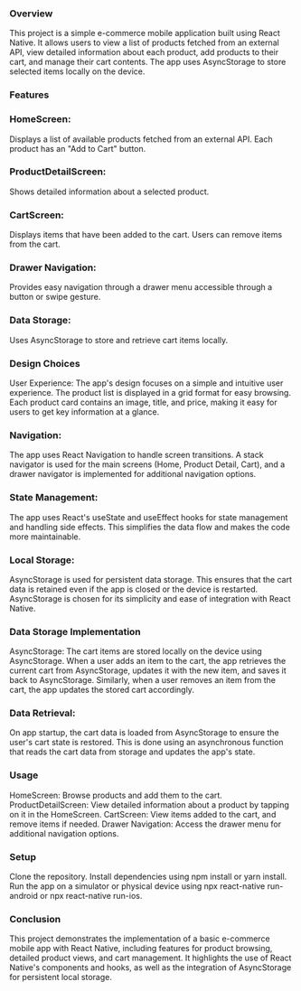 ### Overview
This project is a simple e-commerce mobile application built using React Native. It allows users to view a list of products fetched from an external API, view detailed information about each product, add products to their cart, and manage their cart contents. The app uses AsyncStorage to store selected items locally on the device.

### Features
### HomeScreen:
Displays a list of available products fetched from an external API. Each product has an "Add to Cart" button.
### ProductDetailScreen: 
Shows detailed information about a selected product.
### CartScreen: 
Displays items that have been added to the cart. Users can remove items from the cart.
### Drawer Navigation:
Provides easy navigation through a drawer menu accessible through a button or swipe gesture.
### Data Storage:
Uses AsyncStorage to store and retrieve cart items locally.
### Design Choices
User Experience: The app's design focuses on a simple and intuitive user experience. The product list is displayed in a grid format for easy browsing. Each product card contains an image, title, and price, making it easy for users to get key information at a glance.

### Navigation:
The app uses React Navigation to handle screen transitions. A stack navigator is used for the main screens (Home, Product Detail, Cart), and a drawer navigator is implemented for additional navigation options.

### State Management:
The app uses React's useState and useEffect hooks for state management and handling side effects. This simplifies the data flow and makes the code more maintainable.

### Local Storage: 
AsyncStorage is used for persistent data storage. This ensures that the cart data is retained even if the app is closed or the device is restarted. AsyncStorage is chosen for its simplicity and ease of integration with React Native.

### Data Storage Implementation
AsyncStorage: The cart items are stored locally on the device using AsyncStorage. When a user adds an item to the cart, the app retrieves the current cart from AsyncStorage, updates it with the new item, and saves it back to AsyncStorage. Similarly, when a user removes an item from the cart, the app updates the stored cart accordingly.

### Data Retrieval:
On app startup, the cart data is loaded from AsyncStorage to ensure the user's cart state is restored. This is done using an asynchronous function that reads the cart data from storage and updates the app's state.

### Usage
HomeScreen: Browse products and add them to the cart.
ProductDetailScreen: View detailed information about a product by tapping on it in the HomeScreen.
CartScreen: View items added to the cart, and remove items if needed.
Drawer Navigation: Access the drawer menu for additional navigation options.
### Setup
Clone the repository.
Install dependencies using npm install or yarn install.
Run the app on a simulator or physical device using npx react-native run-android or npx react-native run-ios.
### Conclusion
This project demonstrates the implementation of a basic e-commerce mobile app with React Native, including features for product browsing, detailed product views, and cart management. It highlights the use of React Native's components and hooks, as well as the integration of AsyncStorage for persistent local storage.
